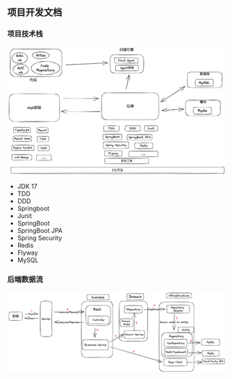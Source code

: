 ## 项目开发文档

### 项目技术栈

![项目技术栈架构图](./assets/back-end-technology-stack.png)

* JDK 17
* TDD
* DDD
* Springboot
* Junit
* SpringBoot
* SpringBoot JPA
* Spring Security
* Redis
* Flyway
* MySQL

### 后端数据流

![后端数据流](./assets/back-end-data-flow.png)
